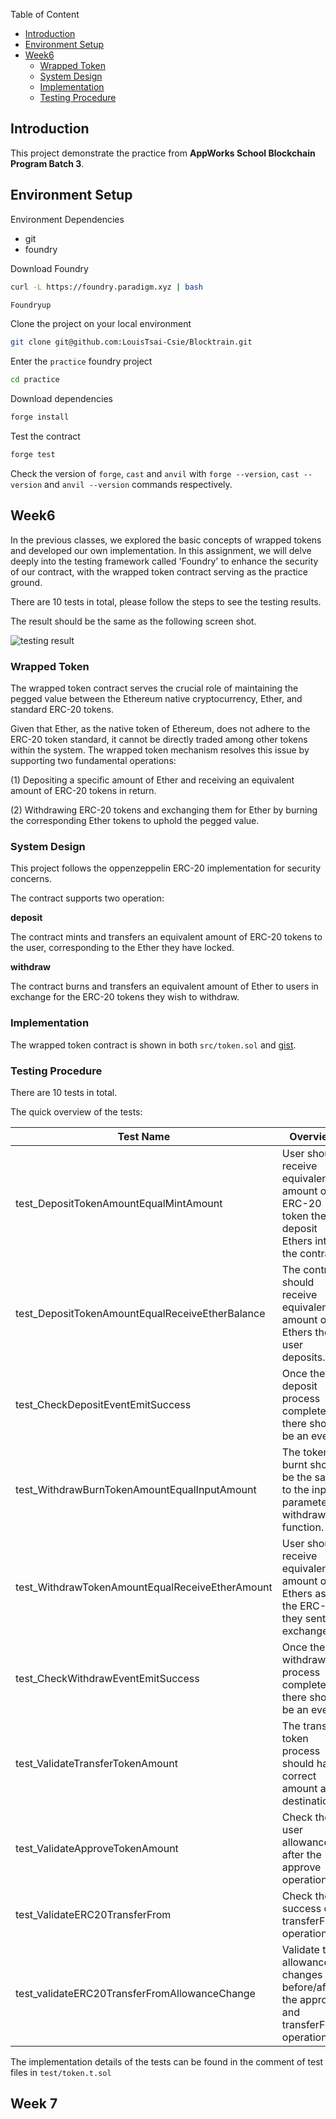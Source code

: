 Table of Content
- [Introduction](#introduction)
- [Environment Setup](#environment-setup)
- [Week6](#week6)
  - [Wrapped Token](#wrapped-token)
  - [System Design](#system-design)
  - [Implementation](#implementation)
  - [Testing Procedure](#testing-procedure)

## Introduction

This project demonstrate the practice from **AppWorks School Blockchain Program Batch 3**.

## Environment Setup

Environment Dependencies
+ git
+ foundry

Download Foundry

```bash
curl -L https://foundry.paradigm.xyz | bash
```

```bash
Foundryup
```

Clone the project on your local environment

```bash
git clone git@github.com:LouisTsai-Csie/Blocktrain.git
```

Enter the `practice` foundry project

```bash
cd practice
```

Download dependencies

```bash
forge install
```


Test the contract

```bash
forge test
```




Check the version of `forge`, `cast` and `anvil` with `forge --version`, `cast --version` and `anvil --version` commands respectively.


## Week6

In the previous classes, we explored the basic concepts of wrapped tokens and developed our own implementation. In this assignment, we will delve deeply into the testing framework called 'Foundry' to enhance the security of our contract, with the wrapped token contract serving as the practice ground.

There are 10 tests in total, please follow the steps to see the testing results.


The result should be the same as the following screen shot.

![testing result](./img/result.png)

### Wrapped Token

The wrapped token contract serves the crucial role of maintaining the pegged value between the Ethereum native cryptocurrency, Ether, and standard ERC-20 tokens. 

Given that Ether, as the native token of Ethereum, does not adhere to the ERC-20 token standard, it cannot be directly traded among other tokens within the system. The wrapped token mechanism resolves this issue by supporting two fundamental operations:

(1) Depositing a specific amount of Ether and receiving an equivalent amount of ERC-20 tokens in return.

(2) Withdrawing ERC-20 tokens and exchanging them for Ether by burning the corresponding Ether tokens to uphold the pegged value.


### System Design

This project follows the oppenzeppelin ERC-20 implementation for security concerns.

The contract supports two operation: 

**deposit**

The contract mints and transfers an equivalent amount of ERC-20 tokens to the user, corresponding to the Ether they have locked.

**withdraw**

The contract burns and transfers an equivalent amount of Ether to users in exchange for the ERC-20 tokens they wish to withdraw.



### Implementation

The wrapped token contract is shown in both `src/token.sol` and [gist](https://gist.github.com/dd756e870b177504f88648456f15836b.git).

<script src=""></script>

### Testing Procedure

There are 10 tests in total.

The quick overview of the tests:

| Test Name                                       | Overview                                                                                      |
|-------------------------------------------------|-----------------------------------------------------------------------------------------------|
| test_DepositTokenAmountEqualMintAmount          | User should receive equivalent amount of ERC-20 token they deposit Ethers into the contract.  |
| test_DepositTokenAmountEqualReceiveEtherBalance | The contract should receive equivalent amount of Ethers the user deposits.                    |
| test_CheckDepositEventEmitSuccess               | Once the deposit process completes, there should be an event.                                 |
| test_WithdrawBurnTokenAmountEqualInputAmount    | The token burnt should be the same to the input parameter of withdraw function.               |
| test_WithdrawTokenAmountEqualReceiveEtherAmount | User should receive equivalent amount of Ethers as the ERC-20 they sent as exchange.          |
| test_CheckWithdrawEventEmitSuccess              | Once the withdraw process completes, there should be an event.                                |
| test_ValidateTransferTokenAmount                | The transfer token process should have correct amount and destination.                        |
| test_ValidateApproveTokenAmount                 | Check the user allowance after the approve operation.                                         |
| test_ValidateERC20TransferFrom                  | Check the success of transferFrom operation.                                                  |
| test_validateERC20TransferFromAllowanceChange   | Validate the allowance changes before/after the approve and transferFrom operations.          |

The implementation details of the tests can be found in the comment of test files in `test/token.t.sol`


## Week 7


